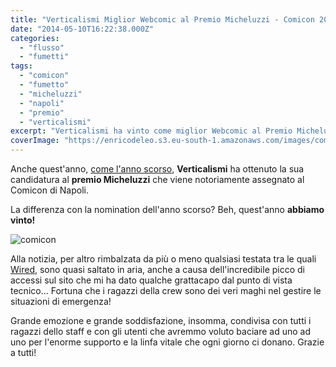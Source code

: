 ```yaml
---
title: "Verticalismi Miglior Webcomic al Premio Micheluzzi - Comicon 2014"
date: "2014-05-10T16:22:38.000Z"
categories:
  - "flusso"
  - "fumetti"
tags:
  - "comicon"
  - "fumetto"
  - "micheluzzi"
  - "napoli"
  - "premio"
  - "verticalismi"
excerpt: "Verticalismi ha vinto come miglior Webcomic al Premio Micheluzzi 2014."
coverImage: "https://enricodeleo.s3.eu-south-1.amazonaws.com/images/comicon.png"
---
```


Anche quest'anno, [come l'anno scorso](http://blog.enricodeleo.com/verticalismi-in-nomination-ai-premi-attilio-micheluzzi-comicon-2013/ "Nomination Micheluzzi 2013"), **Verticalismi** ha ottenuto la sua candidatura al **premio Micheluzzi** che viene notoriamente assegnato al Comicon di Napoli.

La differenza con la nomination dell'anno scorso? Beh, quest'anno **abbiamo vinto!**

![comicon](https://enricodeleo.s3.eu-south-1.amazonaws.com/uploads/2014/05/comicon-565x157.png")

Alla notizia, per altro rimbalzata da più o meno qualsiasi testata tra le quali [Wired](http://www.wired.it/play/fumetti/2014/05/04/vincitori-premi-micheluzzi/), sono quasi saltato in aria, anche a causa dell'incredibile picco di accessi sul sito che mi ha dato qualche grattacapo dal punto di vista tecnico... Fortuna che i ragazzi della crew sono dei veri maghi nel gestire le situazioni di emergenza!

Grande emozione e grande soddisfazione, insomma, condivisa con tutti i ragazzi dello staff e con gli utenti che avremmo voluto baciare ad uno ad uno per l'enorme supporto e la linfa vitale che ogni giorno ci donano. Grazie a tutti!
